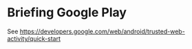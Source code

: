# Briefing Google Play

See <https://developers.google.com/web/android/trusted-web-activity/quick-start>
